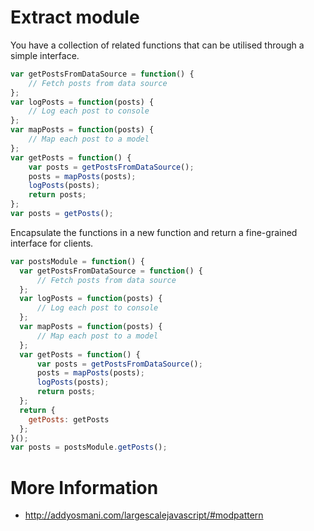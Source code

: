 Extract module
===============
You have a collection of related functions that can be utilised through a simple interface.

```javascript
var getPostsFromDataSource = function() {
    // Fetch posts from data source
};
var logPosts = function(posts) {
    // Log each post to console
};
var mapPosts = function(posts) {
    // Map each post to a model
};
var getPosts = function() {
    var posts = getPostsFromDataSource();
    posts = mapPosts(posts);
    logPosts(posts);
    return posts;
};
var posts = getPosts();
```

Encapsulate the functions in a new function and return a fine-grained interface for clients.

```javascript
var postsModule = function() {
  var getPostsFromDataSource = function() {
      // Fetch posts from data source
  };
  var logPosts = function(posts) {
      // Log each post to console
  };
  var mapPosts = function(posts) {
      // Map each post to a model
  };
  var getPosts = function() {
      var posts = getPostsFromDataSource();
      posts = mapPosts(posts);
      logPosts(posts);
      return posts;
  };
  return {
  	getPosts: getPosts
  };
}();
var posts = postsModule.getPosts();
```

# More Information
- http://addyosmani.com/largescalejavascript/#modpattern
